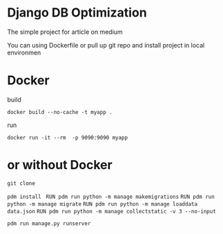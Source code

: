 # Django DB Optimization

The simple project for article on medium

You can using Dockerfile or pull up git repo and install project in local environmen

# Docker

build

`docker build --no-cache -t myapp . `

run

`docker run -it --rm  -p 9090:9090 myapp `

# or without Docker

`git clone `

`pdm install `
`RUN pdm run python -m manage makemigrations`
`RUN pdm run python -m manage migrate`
`RUN pdm run python -m manage loaddata data.json`
`RUN pdm run python -m manage collectstatic -v 3 --no-input`

`pdm run manage.py runserver `
